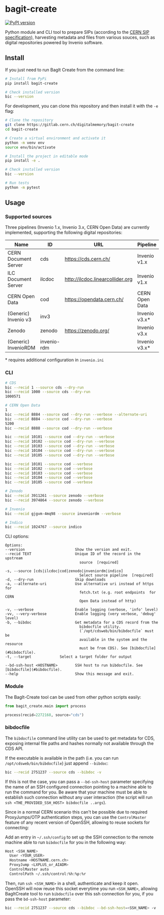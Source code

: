 # bagit-create

[![PyPI version](https://badge.fury.io/py/bagit-create.svg)](https://pypi.org/project/bagit-create/)

Python module and CLI tool to prepare SIPs (according to the [CERN SIP specification](https://gitlab.cern.ch/digitalmemory/sip-spec)), harvesting metadata and files from various souces, such as digital repositories powered by Invenio software.


## Install

If you just need to run BagIt Create from the command line:

```bash
# Install from PyPi
pip install bagit-create

# Check installed version
bic --version
```

For development, you can clone this repository and then install it with the `-e` flag:

```bash
# Clone the repository
git clone https://gitlab.cern.ch/digitalmemory/bagit-create
cd bagit-create

# Create a virtual environment and activate it
python -m venv env
source env/bin/activate

# Install the project in editable mode
pip install -e .

# Check installed version
bic --version

# Run tests
python -m pytest
```

## Usage

### Supported sources

Three pipelines (Invenio 1.x, Invenio 3.x, CERN Open Data) are currently implemented, supporting the following digital repositories:

| Name                  | ID           | URL                                | Pipeline                    |
|---------------------- |--------------|------------------------------------|-----------------------------|
| CERN Document Server  | cds          | https://cds.cern.ch/               | Invenio v1.x                |
| ILC Document Server   | ilcdoc       | http://ilcdoc.linearcollider.org   | Invenio v1.x                |
| CERN Open Data        | cod          | https://opendata.cern.ch/          | CERN Open Data              |
| (Generic) Invenio v3  | inv3         |                                    | Invenio v3.x\*              |    
| Zenodo                | zenodo       | https://zenodo.org/                | Invenio v3.x                |
| (Generic) InvenioRDM  | invenio-rdm  |                                    | Invenio v3.x\*              |

\* requires additional configuration in `invenio.ini`

### CLI

```bash
# CDS
bic --recid 1 --source cds --dry-run
bic --recid 1000 --source cds --dry-run
1000571

# CERN Open Data
1
bic --recid 8884 --source cod --dry-run --verbose --alternate-uri
bic --recid 8884 --source cod --dry-run --verbose
5200
bic --recid 8888 --source cod --dry-run --verbose

bic --recid 10101 --source cod --dry-run --verbose
bic --recid 10102 --source cod --dry-run --verbose
bic --recid 10103 --source cod --dry-run --verbose
bic --recid 10104 --source cod --dry-run --verbose
bic --recid 10105 --source cod --dry-run --verbose

bic --recid 10101 --source cod --verbose
bic --recid 10102 --source cod --verbose
bic --recid 10103 --source cod --verbose
bic --recid 10104 --source cod --verbose
bic --recid 10105 --source cod --verbose

# Zenodo
bic --recid 3911261 --source zenodo --verbose
bic --recid 3974864 --source zenodo --verbose

# Invenio
bic --recid gjgvm-4mq98 --source inveniordm --verbose

# Indico
bic --recid 1024767 --source indico 

```

CLI options:

```
Options:
--version                       Show the version and exit.
--recid TEXT                    Unique ID of the record in the upstream
                                  source  [required]

-s, --source [cds|ilcdoc|cod|zenodo|inveniordm|indico]
                                  Select source pipeline  [required]
-d, --dry-run                   Skip downloads
-a, --alternate-uri             Use alternative uri instead of https for
                                  fetch.txt (e.g. root endpoints  for CERN
                                  Open Data instead of http)

-v, --verbose                   Enable logging (verbose, 'info' level)
-vv, --very-verbose             Enable logging (very verbose, 'debug' level)
-b, --bibdoc                    Get metadata for a CDS record from the
                                  bibdocfile utility.
                                  (`/opt/cdsweb/bin/bibdocfile` must be
                                  available in the system and the resource
                                  must be from CDS). See [bibdocfile](#bibdocfile).
-t, --target			 Select a target folder for output

--bd-ssh-host <HOSTNAME>        SSH host to run bibdocfile. See [bibdocfile](#bibdocfile).
--help                          Show this message and exit.
```

### Module

The BagIt-Create tool can be used from other python scripts easily:

```python
from bagit_create.main import process

process(recid=2272168, source="cds")
```

### bibdocfile

The `bibdocfile` command line utility can be used to get metadata for CDS, exposing internal file paths and hashes normally not available through the CDS API.

If the executable is available in the path (i.e. you can run `/opt/cdsweb/bin/bibdocfile`) just append `--bibdoc`:

```bash
bic --recid 2751237 --source cds --bibdoc -v
```

If this is not the case, you can pass a `--bd-ssh-host` parameter specifying the name of an SSH configured connection pointing to a machine able to run the command for you. Be aware that your machine must be able to establish such connection without any user interaction (the script will run `ssh <THE_PROVIDED_SSH_HOST> bibdocfile ..args`).

Since in a normal CERN scenario this can't be possible due to required ProxyJumps/OTP authentication steps, you can use the `ControlMaster` feature of any recent version of OpenSSH, allowing to reuse sockets for connecting:

Add an entry in `~/.ssh/config` to set up the SSH connection to the remote machine able to run `bibdocfile` for you in the following way:

```bash
Host <SSH_NAME>
  User <YOUR_USER>
  Hostname <HOSTNAME.cern.ch>
  ProxyJump <LXPLUS_or_AIADM>
  ControlMaster auto
  ControlPath ~/.ssh/control:%h:%p:%r
```

Then, run `ssh <SSH_NAME>` in a shell, authenticate and keep it open. OpenSSH will now reuse this socket everytime you run `<SSH_NAME>`, allowing BagItCreate tool to run `bibdocfile` over this ssh connection for you, if you pass the `bd-ssh-host` parameter:

```bash
bic --recid 2751237 --source cds --bibdoc --bd-ssh-host=<SSH_NAME> -v
``` 
